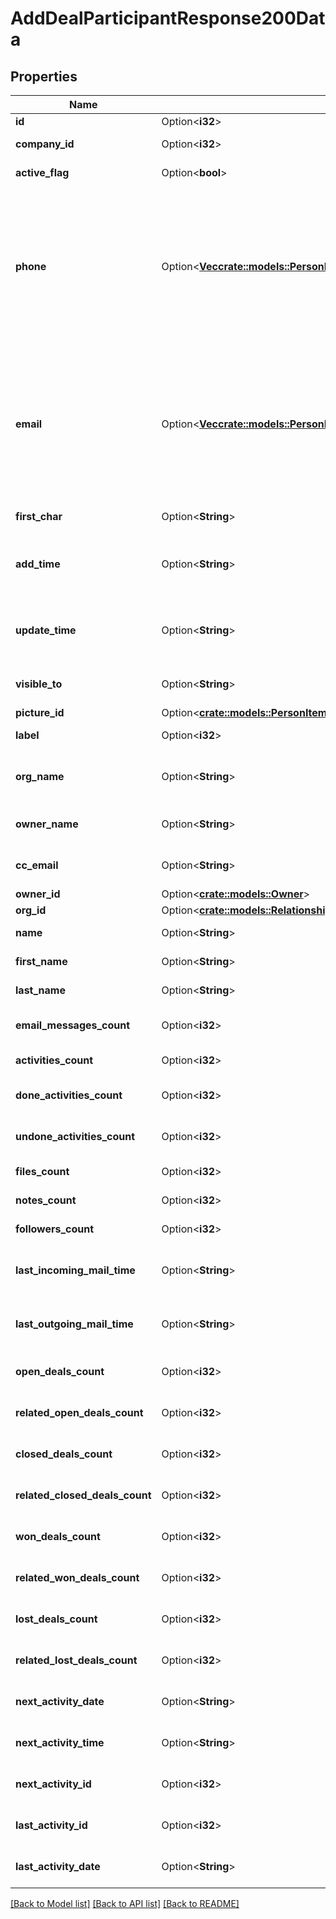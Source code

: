 # AddDealParticipantResponse200Data

## Properties

Name | Type | Description | Notes
------------ | ------------- | ------------- | -------------
**id** | Option<**i32**> | The ID of the person | [optional]
**company_id** | Option<**i32**> | The ID of the company related to the person | [optional]
**active_flag** | Option<**bool**> | Whether the person is active or not | [optional]
**phone** | Option<[**Vec<crate::models::PersonItemAllOfPhoneInner>**](personItem_allOf_phone_inner.md)> | A phone number supplied as a string or an array of phone objects related to the person. The structure of the array is as follows: `[{ \"value\": \"12345\", \"primary\": \"true\", \"label\": \"mobile\" }]`. Please note that only `value` is required. | [optional]
**email** | Option<[**Vec<crate::models::PersonItemAllOfEmailInner>**](personItem_allOf_email_inner.md)> | An email address as a string or an array of email objects related to the person. The structure of the array is as follows: `[{ \"value\": \"mail@example.com\", \"primary\": \"true\", \"label\": \"main\" } ]`. Please note that only `value` is required. | [optional]
**first_char** | Option<**String**> | The first letter of the name of the person | [optional]
**add_time** | Option<**String**> | The date and time when the person was added/created. Format: YYYY-MM-DD HH:MM:SS | [optional]
**update_time** | Option<**String**> | The last updated date and time of the person. Format: YYYY-MM-DD HH:MM:SS | [optional]
**visible_to** | Option<**String**> | The visibility group ID of who can see the person | [optional]
**picture_id** | Option<[**crate::models::PersonItemAllOfPictureId**](personItem_allOf_picture_id.md)> |  | [optional]
**label** | Option<**i32**> | The label assigned to the person | [optional]
**org_name** | Option<**String**> | The name of the organization associated with the person | [optional]
**owner_name** | Option<**String**> | The name of the owner associated with the person | [optional]
**cc_email** | Option<**String**> | The BCC email associated with the person | [optional]
**owner_id** | Option<[**crate::models::Owner**](owner.md)> |  | [optional]
**org_id** | Option<[**crate::models::RelationshipOrganizationInfoItemWithActiveFlag**](relationshipOrganizationInfoItemWithActiveFlag.md)> |  | [optional]
**name** | Option<**String**> | The name of the person | [optional]
**first_name** | Option<**String**> | The first name of the person | [optional]
**last_name** | Option<**String**> | The last name of the person | [optional]
**email_messages_count** | Option<**i32**> | The count of email messages related to the person | [optional]
**activities_count** | Option<**i32**> | The count of activities related to the person | [optional]
**done_activities_count** | Option<**i32**> | The count of done activities related to the person | [optional]
**undone_activities_count** | Option<**i32**> | The count of undone activities related to the person | [optional]
**files_count** | Option<**i32**> | The count of files related to the person | [optional]
**notes_count** | Option<**i32**> | The count of notes related to the person | [optional]
**followers_count** | Option<**i32**> | The count of followers related to the person | [optional]
**last_incoming_mail_time** | Option<**String**> | The date and time of the last incoming email associated with the person | [optional]
**last_outgoing_mail_time** | Option<**String**> | The date and time of the last outgoing email associated with the person | [optional]
**open_deals_count** | Option<**i32**> | The count of open deals related with the item | [optional]
**related_open_deals_count** | Option<**i32**> | The count of related open deals related with the item | [optional]
**closed_deals_count** | Option<**i32**> | The count of closed deals related with the item | [optional]
**related_closed_deals_count** | Option<**i32**> | The count of related closed deals related with the item | [optional]
**won_deals_count** | Option<**i32**> | The count of won deals related with the item | [optional]
**related_won_deals_count** | Option<**i32**> | The count of related won deals related with the item | [optional]
**lost_deals_count** | Option<**i32**> | The count of lost deals related with the item | [optional]
**related_lost_deals_count** | Option<**i32**> | The count of related lost deals related with the item | [optional]
**next_activity_date** | Option<**String**> | The date of the next activity associated with the deal | [optional]
**next_activity_time** | Option<**String**> | The time of the next activity associated with the deal | [optional]
**next_activity_id** | Option<**i32**> | The ID of the next activity associated with the deal | [optional]
**last_activity_id** | Option<**i32**> | The ID of the last activity associated with the deal | [optional]
**last_activity_date** | Option<**String**> | The date of the last activity associated with the deal | [optional]

[[Back to Model list]](../README.md#documentation-for-models) [[Back to API list]](../README.md#documentation-for-api-endpoints) [[Back to README]](../README.md)


